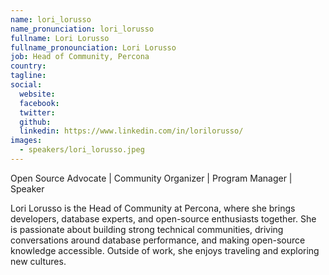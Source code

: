 ```yaml
---
name: lori_lorusso
name_pronunciation: lori_lorusso
fullname: Lori Lorusso
fullname_pronounciation: Lori Lorusso
job: Head of Community, Percona
country: 
tagline: 
social:
  website: 
  facebook:
  twitter: 
  github: 
  linkedin: https://www.linkedin.com/in/lorilorusso/
images:
  - speakers/lori_lorusso.jpeg
---
```


Open Source Advocate | Community Organizer | Program Manager | Speaker

Lori Lorusso is the Head of Community at Percona, where she brings developers, database experts, and open-source enthusiasts together. She is passionate about building strong technical communities, driving conversations around database performance, and making open-source knowledge accessible. Outside of work, she enjoys traveling and exploring new cultures.